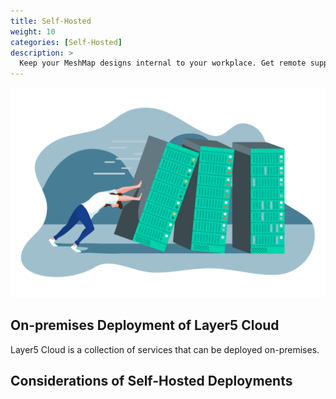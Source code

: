 ```yaml
---
title: Self-Hosted
weight: 10
categories: [Self-Hosted]
description: >
  Keep your MeshMap designs internal to your workplace. Get remote support from Layer5 when you need it.
---
```


![self-hosted](images/self-hosted.svg "image-right-no-shadow")

## On-premises Deployment of Layer5 Cloud

Layer5 Cloud is a collection of services that can be deployed on-premises. 



## Considerations of Self-Hosted Deployments
